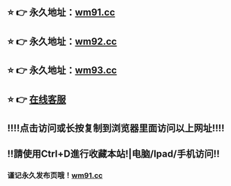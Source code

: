 ## ⭐️ 👉 永久地址：<a href="http://wm91.cc">wm91.cc</a>
## ⭐️ 👉 永久地址：<a href="http://wm91.cc">wm92.cc</a>
## ⭐️ 👉 永久地址：<a href="http://wm91.cc">wm93.cc</a>
## ⭐️ 👉  <a href="https://www.888qpkf.com">在线客服</a>
## ‼️‼️点击访问或长按复制到浏览器里面访问以上网址‼️‼️
## ‼️請使用Ctrl+D進行收藏本站!|电脑/Ipad/手机访问‼️
### 谨记永久发布页哦！<a href="http://wm91.cc">wm91.cc</a>

